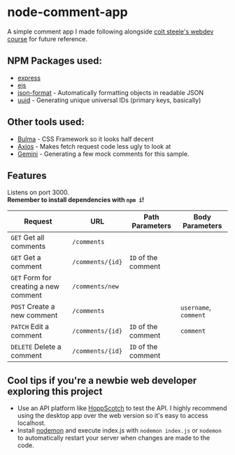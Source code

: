 # node-comment-app
A simple comment app I made following alongside [colt steele's webdev course](https://www.udemy.com/course/the-web-developer-bootcamp/) for future reference.

## NPM Packages used: 

- [express](https://www.npmjs.com/package/express)
- [ejs](https://www.npmjs.com/package/ejs)
- [json-format](https://www.npmjs.com/package/json-format) - Automatically formatting objects in readable JSON
- [uuid](https://www.npmjs.com/package/uuid) - Generating unique universal IDs (primary keys, basically)

## Other tools used:

- [Bulma](https://bulma.io/) - CSS Framework so it looks half decent
- [Axios](https://github.com/axios/axios) - Makes fetch request code less ugly to look at
- [Gemini](https://gemini.google.com/) - Generating a few mock comments for this sample.

## Features

Listens on port 3000. \
**Remember to install dependencies with `npm i`!**

| Request | URL | Path Parameters | Body Parameters
| --- | --- | --- | --- |
| `GET` Get all comments                 | `/comments`         |                     |
| `GET` Get a comment                    | `/comments/{id}`    | `ID` of the comment |
| `GET` Form for creating a new comment  | `/comments/new`     |                     |
| `POST` Create a new comment            | `/comments`         |                     | `username`, `comment` 
| `PATCH` Edit a comment                 | `/comments/{id}`    | `ID` of the comment | `comment`             
| `DELETE` Delete a comment              | `/comments/{id}`    | `ID` of the comment |                        
 
## Cool tips if you're a newbie web developer exploring this project

- Use an API platform like [HoppScotch](https://hoppscotch.io/) to test the API. I highly recommend using the desktop app over the web version so it's easy to access localhost.
- Install [nodemon](https://www.npmjs.com/package/nodemon) and execute index.js with `nodemon index.js` or `nodemon` to automatically restart your server when changes are made to the code.

